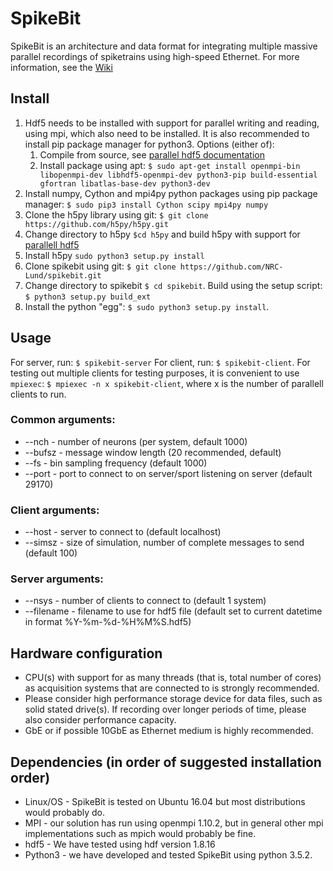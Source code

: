 # SpikeBit
SpikeBit is an architecture and data format for integrating multiple massive parallel recordings of spiketrains using high-speed Ethernet. For more information, see the [Wiki](https://github.com/NRC-Lund/spikebit/wiki)

## Install
1. Hdf5 needs to be installed with support for parallel writing and reading, using mpi, which also need to be installed. It is also recommended to install pip package manager for python3. Options (either of):
   1. Compile from source, see [parallel hdf5 documentation](https://support.hdfgroup.org/HDF5/PHDF5/) 
   2. Install package using apt: `$ sudo apt-get install openmpi-bin libopenmpi-dev libhdf5-openmpi-dev python3-pip build-essential gfortran libatlas-base-dev python3-dev`
2. Install numpy, Cython and mpi4py python packages using pip package manager: `$ sudo pip3 install Cython scipy mpi4py numpy`
3. Clone the h5py library using git: `$ git clone https://github.com/h5py/h5py.git`
4. Change directory to h5py `$cd h5py` and build h5py with support for [parallell hdf5](http://docs.h5py.org/en/latest/mpi.html#building-against-parallel-hdf5)
5. Install h5py `sudo python3 setup.py install`
6. Clone spikebit using git: `$ git clone https://github.com/NRC-Lund/spikebit.git`
7. Change directory to spikebit `$ cd spikebit`. Build using the setup script: `$ python3 setup.py build_ext`
8. Install the python "egg": `$ sudo python3 setup.py install`.

## Usage
For server, run: `$ spikebit-server`
For client, run: `$ spikebit-client`. For testing out multiple clients for testing purposes, it is convenient to use `mpiexec`: `$ mpiexec -n x spikebit-client`, where x is the number of parallell clients to run. 

### Common arguments: 
* --nch - number of neurons (per system, default 1000)
* --bufsz - message window length (20 recommended, default)
* --fs - bin sampling frequency (default 1000)
* --port - port to connect to on server/sport listening on server (default 29170)

### Client arguments:
* --host - server to connect to (default localhost)
* --simsz - size of simulation, number of complete messages to send (default 100)

### Server arguments:
* --nsys - number of clients to connect to (default 1 system)
* --filename - filename to use for hdf5 file (default set to current datetime in format %Y-%m-%d-%H%M%S.hdf5)

## Hardware configuration
- CPU(s) with support for as many threads (that is, total number of cores) as acquisition systems that are connected to is strongly recommended. 
- Please consider high performance storage device for data files, such as solid stated drive(s). If recording over longer periods of time, please also consider performance capacity. 
- GbE or if possible 10GbE as Ethernet medium is highly recommended.

## Dependencies (in order of suggested installation order)
- Linux/OS - SpikeBit is tested on Ubuntu 16.04 but most distributions would probably do.
- MPI - our solution has run using openmpi 1.10.2, but in general other mpi implementations such as mpich would probably be fine. 
- hdf5 -  We have tested using hdf version 1.8.16 
- Python3 - we have developed and tested SpikeBit using python 3.5.2.
